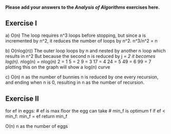 #### Please add your answers to the ***Analysis of  Algorithms*** exercises here.

## Exercise I

a)
O(n)
The loop requires n^3 loops before stopping, but since a is incremented by n^2, it reduces the number of loops by n^2. n^3/n^2 = n

b)
O(nlog(n))
The outer loop loops by n and nested by another n loop which results in n^2
But because the second n is reduced by j *= 2 it becomes log(n). n*log(n) = nlog(n)
2 = 1
5 = 2
9 = 3
17 = 4
24 = 5
49 = 6
99 = 7
plotting this on the graph will show a log(n) curve

c)
O(n)
n as the number of bunnies
n is reduced by one every recursion, and ending when n is 0, resulting in n as the number of recursion.

## Exercise II

for ef in eggs: # ef is max floor the egg can take
    # min_f is optimum f
    if ef < min_f:
        min_f = ef
return min_f

O(n)
n as the number of eggs